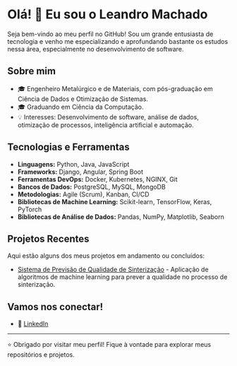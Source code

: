# Olá! 👋 Eu sou o Leandro Machado

Seja bem-vindo ao meu perfil no GitHub! Sou um grande entusiasta de tecnologia e venho me especializando e aprofundando bastante os estudos nessa área, especialmente no desenvolvimento de software.

## Sobre mim

- 🎓 Engenheiro Metalúrgico e de Materiais, com pós-graduação em Ciência de Dados e Otimização de Sistemas.
- 🎓 Graduando em Ciência da Computação.
- 💡 Interesses: Desenvolvimento de software, análise de dados, otimização de processos, inteligência artificial e automação.

## Tecnologias e Ferramentas

- **Linguagens:** Python, Java, JavaScript
- **Frameworks:** Django, Angular, Spring Boot
- **Ferramentas DevOps:** Docker, Kubernetes, NGINX, Git
- **Bancos de Dados:** PostgreSQL, MySQL, MongoDB
- **Metodologias:** Agile (Scrum), Kanban, CI/CD
- **Bibliotecas de Machine Learning:** Scikit-learn, TensorFlow, Keras, PyTorch
- **Bibliotecas de Análise de Dados:** Pandas, NumPy, Matplotlib, Seaborn

## Projetos Recentes

Aqui estão alguns dos meus projetos em andamento ou concluídos:

- [Sistema de Previsão de Qualidade de Sinterização](#) - Aplicação de algoritmos de machine learning para prever a qualidade no processo de sinterização.

## Vamos nos conectar!

- 💼 [LinkedIn](https://www.linkedin.com/in/leandro-ferreira-machado-7b161927b/)

---

⭐️ Obrigado por visitar meu perfil! Fique à vontade para explorar meus repositórios e projetos.

